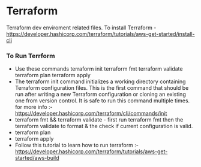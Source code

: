 # Terraform 
Terraform dev enviroment related files. 
To install Terraform - https://developer.hashicorp.com/terraform/tutorials/aws-get-started/install-cli

### To Run Terrform
- Use these commands
 terraform init 
 terraform fmt
 terraform validate
 terraform plan
 terraform apply
- The terraform init command initializes a working directory containing Terraform configuration files. This is the first command that should be run after writing a new Terraform configuration or cloning an existing one from version control. It is safe to run this command multiple times.
for more info :- https://developer.hashicorp.com/terraform/cli/commands/init
- terraform fmt && terraform validate - first run terraform fmt then the terraform validate to format & the check if current configuration is valid.
- terraform plan 
- terraform apply
- Follow this tutorial to learn how to run terraform :- 
https://developer.hashicorp.com/terraform/tutorials/aws-get-started/aws-build



